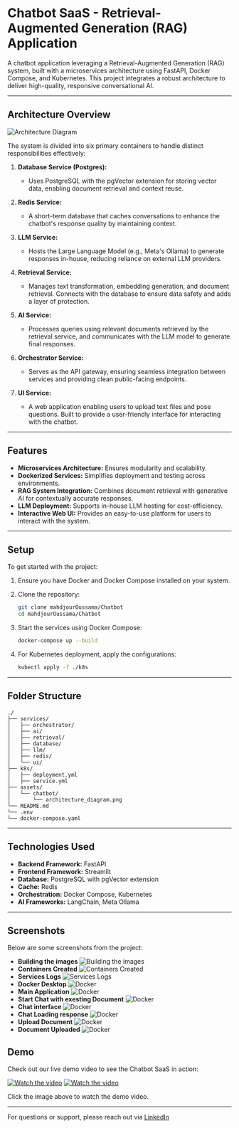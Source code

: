 # Chatbot SaaS - Retrieval-Augmented Generation (RAG) Application

A chatbot application leveraging a Retrieval-Augmented Generation (RAG) system, built with a microservices architecture using FastAPI, Docker Compose, and Kubernetes. This project integrates a robust architecture to deliver high-quality, responsive conversational AI.

---

## Architecture Overview

![Architecture Diagram](./assets/structure.png)

The system is divided into six primary containers to handle distinct responsibilities effectively:

1. **Database Service (Postgres):**

   - Uses PostgreSQL with the pgVector extension for storing vector data, enabling document retrieval and context reuse.

2. **Redis Service:**

   - A short-term database that caches conversations to enhance the chatbot's response quality by maintaining context.

3. **LLM Service:**

   - Hosts the Large Language Model (e.g., Meta's Ollama) to generate responses in-house, reducing reliance on external LLM providers.

4. **Retrieval Service:**

   - Manages text transformation, embedding generation, and document retrieval. Connects with the database to ensure data safety and adds a layer of protection.

5. **AI Service:**

   - Processes queries using relevant documents retrieved by the retrieval service, and communicates with the LLM model to generate final responses.

6. **Orchestrator Service:**

   - Serves as the API gateway, ensuring seamless integration between services and providing clean public-facing endpoints.

7. **UI Service:**
   - A web application enabling users to upload text files and pose questions. Built to provide a user-friendly interface for interacting with the chatbot.

---

## Features

- **Microservices Architecture:** Ensures modularity and scalability.
- **Dockerized Services:** Simplifies deployment and testing across environments.
- **RAG System Integration:** Combines document retrieval with generative AI for contextually accurate responses.
- **LLM Deployment:** Supports in-house LLM hosting for cost-efficiency.
- **Interactive Web UI:** Provides an easy-to-use platform for users to interact with the system.

---

## Setup

To get started with the project:

1. Ensure you have Docker and Docker Compose installed on your system.

2. Clone the repository:

   ```bash
   git clone mahdjourOussama/Chatbot
   cd mahdjourOussama/Chatbot
   ```

3. Start the services using Docker Compose:

   ```bash
   docker-compose up --build
   ```

4. For Kubernetes deployment, apply the configurations:

   ```bash
   kubectl apply -f ./k8s
   ```

---

## Folder Structure

```
./
├── services/
│   ├── orchestrator/
│   ├── ai/
│   ├── retrieval/
│   ├── database/
│   ├── llm/
│   ├── redis/
│   └── ui/
├── k8s/
│   ├── deployment.yml
│   ├── service.yml
├── assets/
│   └── chatbot/
│       └── architecture_diagram.png
└── README.md
└── .env
└── docker-compose.yaml
```

---

## Technologies Used

- **Backend Framework:** FastAPI
- **Frontend Framework:** Streamlit
- **Database:** PostgreSQL with pgVector extension
- **Cache:** Redis
- **Orchestration:** Docker Compose, Kubernetes
- **AI Frameworks:** LangChain, Meta Ollama

---

## Screenshots

Below are some screenshots from the project:

- **Building the images**
  ![Building the images](./assets/screenshot-build.png)
- **Containers Created**
  ![Containers Created](./assets/screenshot-created.png)
- **Services Logs**
  ![Services Logs](./assets/screenshot-logs.png)
- **Docker Desktop**
  ![Docker](./assets/screenshot-docker.png)
- **Main Application**
  ![Docker](./assets/screenshot-home.png)
- **Start Chat with exesting Document**
  ![Docker](./assets/screenshot-empty-conversation.png)
- **Chat interface**
  ![Docker](./assets/screenshot-conversation.png)
- **Chat Loading response**
  ![Docker](./assets/screenshot-loading.png)
- **Upload Document**
  ![Docker](./assets/screenshot-upload.png)
- **Document Uploaded**
  ![Docker](./assets/screenshot-uploaded.png)

## Demo

Check out our live demo video to see the Chatbot SaaS in action:

[![Watch the video](./assets/logo.webp)](./assets/demo.mp4)
[![Watch the video](./assets/logo.webp)](./assets/demo-2.mp4)

Click the image above to watch the demo video.

---

For questions or support, please reach out via [LinkedIn](https://www.linkedin.com/in/oussamamahdjour/)
